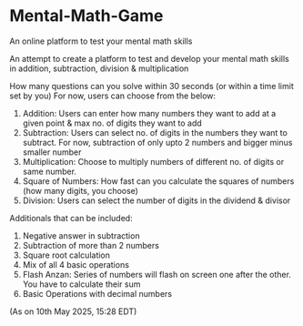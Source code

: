 # Mental-Math-Game
An online platform to test your mental math skills

An attempt to create a platform to test and develop your mental math skills in addition, subtraction, division & multiplication

How many questions can you solve within 30 seconds (or within a time limit set by you)
For now, users can choose from the below:
1. Addition: Users can enter how many numbers they want to add at a given point & max no. of digits they want to add
2. Subtraction: Users can select no. of digits in the numbers they want to subtract. For now, subtraction of only upto 2 numbers and bigger minus smaller number
3. Multiplication: Choose to multiply numbers of different no. of digits or same number.
4. Square of Numbers: How fast can you calculate the squares of numbers (how many digits, you choose)
5. Division: Users can select the number of digits in the dividend & divisor

Additionals that can be included:
1. Negative answer in subtraction
2. Subtraction of more than 2 numbers
3. Square root calculation
4. Mix of all 4 basic operations
5. Flash Anzan: Series of numbers will flash on screen one after the other. You have to calculate their sum
6. Basic Operations with decimal numbers
   
(As on 10th May 2025, 15:28 EDT)
